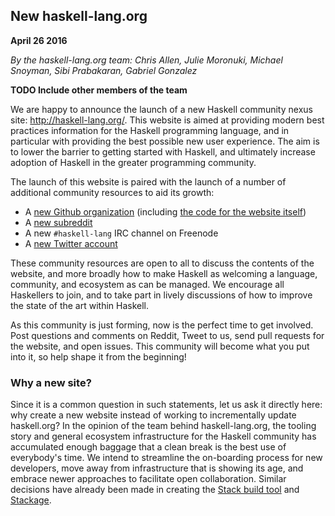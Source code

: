 ## New haskell-lang.org

**April 26 2016**

*By the haskell-lang.org team: Chris Allen, Julie Moronuki, Michael Snoyman, Sibi Prabakaran, Gabriel Gonzalez*

**TODO Include other members of the team**

We are happy to announce the launch of a new Haskell community nexus
site: http://haskell-lang.org/. This website is aimed at providing
modern best practices information for the Haskell programming
language, and in particular with providing the best possible new user
experience. The aim is to lower the barrier to getting started with
Haskell, and ultimately increase adoption of Haskell in the greater
programming community.

The launch of this website is paired with the launch of a number of
additional community resources to aid its growth:

* A [new Github organization](https://github.com/haskell-lang) (including [the code for the website itself](https://github.com/haskell-lang/haskell-lang))
* A [new subreddit](https://www.reddit.com/r/haskell_lang)
* A new `#haskell-lang` IRC channel on Freenode
* A [new Twitter account](https://twitter.com/haskell_lang)

These community resources are open to all to discuss the contents of
the website, and more broadly how to make Haskell as welcoming a language, community, and
ecosystem as can be managed. We encourage all Haskellers to join, and
to take part in lively discussions of how to improve the state of the
art within Haskell.

As this community is just forming, now is the perfect time to get
involved. Post questions and comments on Reddit, Tweet to us, send
pull requests for the website, and open issues. This community will
become what you put into it, so help shape it from the beginning!

### Why a new site?

Since it is a common question in such statements, let us ask it
directly here: why create a new website instead of working to
incrementally update haskell.org? In the opinion of the team
behind haskell-lang.org, the tooling story and general ecosystem
infrastructure for the Haskell community has accumulated enough
baggage that a clean break is the best use of everybody's
time. We intend to streamline the on-boarding process for new
developers, move away from infrastructure that is showing its
age, and embrace newer approaches to facilitate open
collaboration. Similar decisions have already been made in
creating the [Stack build tool](http://haskellstack.com/) and
[Stackage](https://www.stackage.org/).
